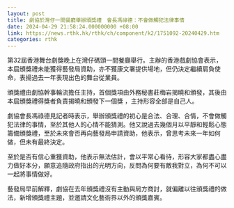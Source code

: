 ```yaml
---
layout: post
title: 劇協於灣仔一間餐廳舉辦頒獎禮　會長馮祿德：不會做觸犯法律事情
date: 2024-04-29 21:58:24.000000000 +08:00
link: https://news.rthk.hk/rthk/ch/component/k2/1751092-20240429.htm
categories: rthk
---
```


第32屆香港舞台劇獎晚上在灣仔碼頭一間餐廳舉行。主辦的香港戲劇協會表示，本屆頒獎禮未能獲得藝發局資助，亦不獲康文署提供場地，但仍決定繼續肩負使命，表揚過去一年表現出色的舞台從業員。

頒獎禮由劇協幹事輪流擔任主持，首個獎項由外務秘書莊梅岩揭曉和頒發，其後由本屆頒獎禮得獎者負責揭曉和頒發下一個獎 ，主持形容全部是自己人。

劇協會長馮祿德見記者時表示，舉辦頒獎禮的初心是合法、合理、合情，不會做觸犯法律的事情，至於其他人的心情不能猜測。他又說過去幾個月以平靜和輕鬆心態籌備頒獎禮，至於未來會否再向藝發局申請資助，他表示，曾思考未來一年如何做，但未有最終決定。

至於是否有信心重獲資助，他表示無法估計，會以平常心看待，形容大家都盡心盡力做好本分，願意追隨政府指出的光明方向，反問為何要有敵我對立，為何不可以一起將事情做好。

藝發局早前解釋，劇協在去年頒獎禮沒有主動與局方商討，就偏離以往頒獎禮的做法，新增頒獎禮主題，並邀請文化藝術界以外的頒獎嘉賓。
